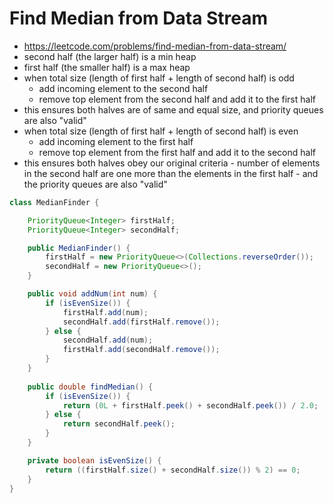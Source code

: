 # Find Median from Data Stream

- https://leetcode.com/problems/find-median-from-data-stream/
- second half (the larger half) is a min heap
- first half (the smaller half) is a max heap
- when total size (length of first half + length of second half) is odd 
  - add incoming element to the second half
  - remove top element from the second half and add it to the first half
- this ensures both halves are of same and equal size, and priority queues are also "valid"
- when total size (length of first half + length of second half) is even
  - add incoming element to the first half
  - remove top element from the first half and add it to the second half
- this ensures both halves obey our original criteria - number of elements in the second half are one more than the elements in the first half - and the priority queues are also "valid"

```java
class MedianFinder {

    PriorityQueue<Integer> firstHalf;
    PriorityQueue<Integer> secondHalf;

    public MedianFinder() {
        firstHalf = new PriorityQueue<>(Collections.reverseOrder());
        secondHalf = new PriorityQueue<>();
    }

    public void addNum(int num) {
        if (isEvenSize()) {
            firstHalf.add(num);
            secondHalf.add(firstHalf.remove());
        } else {
            secondHalf.add(num);
            firstHalf.add(secondHalf.remove());
        }
    }
    
    public double findMedian() {
        if (isEvenSize()) {
            return (0L + firstHalf.peek() + secondHalf.peek()) / 2.0;
        } else {
            return secondHalf.peek();
        }
    }

    private boolean isEvenSize() {
        return ((firstHalf.size() + secondHalf.size()) % 2) == 0;
    }
}
```
